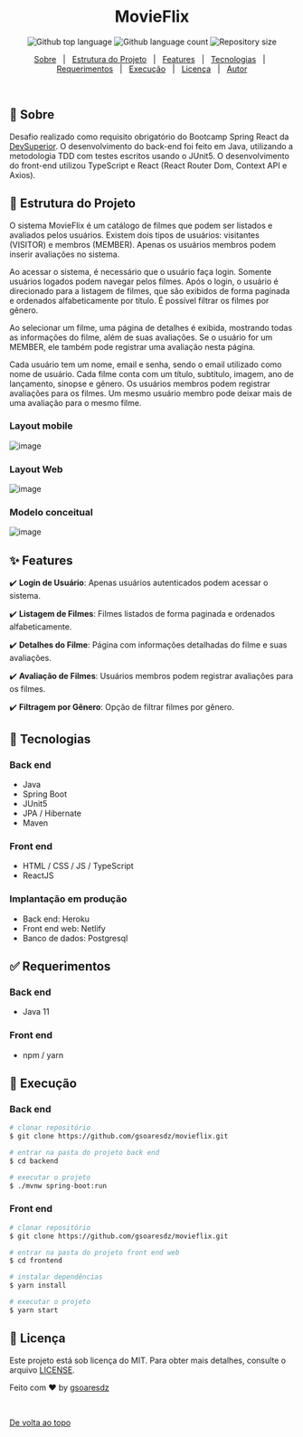 <h1 align="center">MovieFlix</h1>
<p align="center">
  <img alt="Github top language" src="https://img.shields.io/github/languages/top/gsoaresdz/movieflix?color=56BEB8">
  <img alt="Github language count" src="https://img.shields.io/github/languages/count/gsoaresdz/movieflix?color=56BEB8">
  <img alt="Repository size" src="https://img.shields.io/github/repo-size/gsoaresdz/movieflix?color=56BEB8">
</p>
<p align="center">
  <a href="#dart-sobre">Sobre</a> &#xa0; | &#xa0; 
  <a href="#memo-estrutura-do-projeto">Estrutura do Projeto</a> &#xa0; | &#xa0;
  <a href="#sparkles-features">Features</a> &#xa0; | &#xa0;
  <a href="#rocket-tecnologias">Tecnologias</a> &#xa0; | &#xa0;
  <a href="#white_check_mark-requerimentos">Requerimentos</a> &#xa0; | &#xa0;
  <a href="#checkered_flag-execução">Execução</a> &#xa0; | &#xa0;
  <a href="#memo-licença">Licença</a> &#xa0; | &#xa0;
  <a href="https://github.com/gsoaresdz" target="_blank">Autor</a>
</p>
<br>

## **:dart: Sobre**

Desafio realizado como requisito obrigatório do Bootcamp Spring React da [DevSuperior](https://devsuperior.com.br/). O desenvolvimento do back-end foi feito em Java, utilizando a metodologia TDD com testes escritos usando o JUnit5. O desenvolvimento do front-end utilizou TypeScript e React (React Router Dom, Context API e Axios).

## **:memo: Estrutura do Projeto**

O sistema MovieFlix é um catálogo de filmes que podem ser listados e avaliados pelos usuários. Existem dois tipos de usuários: visitantes (VISITOR) e membros (MEMBER). Apenas os usuários membros podem inserir avaliações no sistema.

Ao acessar o sistema, é necessário que o usuário faça login. Somente usuários logados podem navegar pelos filmes. Após o login, o usuário é direcionado para a listagem de filmes, que são exibidos de forma paginada e ordenados alfabeticamente por título. É possível filtrar os filmes por gênero.

Ao selecionar um filme, uma página de detalhes é exibida, mostrando todas as informações do filme, além de suas avaliações. Se o usuário for um MEMBER, ele também pode registrar uma avaliação nesta página.

Cada usuário tem um nome, email e senha, sendo o email utilizado como nome de usuário. Cada filme conta com um título, subtítulo, imagem, ano de lançamento, sinopse e gênero. Os usuários membros podem registrar avaliações para os filmes. Um mesmo usuário membro pode deixar mais de uma avaliação para o mesmo filme.

### **Layout mobile**

![image](https://github.com/gsoaresdz/movieflix/assets/69989654/753c9eba-9667-4d79-8af9-bba13d0428b9)

### **Layout Web**

![image](https://github.com/gsoaresdz/movieflix/assets/69989654/f0167a1e-5dc0-4417-a4c0-d763d54022a7)

### Modelo conceitual

![image](https://github.com/gsoaresdz/movieflix/assets/69989654/179f27cf-7ee2-401e-b2d0-3e816adb9951)

## **:sparkles: Features**

:heavy_check_mark: **Login de Usuário**: Apenas usuários autenticados podem acessar o sistema.

:heavy_check_mark: **Listagem de Filmes**: Filmes listados de forma paginada e ordenados alfabeticamente.

:heavy_check_mark: **Detalhes do Filme**: Página com informações detalhadas do filme e suas avaliações.

:heavy_check_mark: **Avaliação de Filmes**: Usuários membros podem registrar avaliações para os filmes.

:heavy_check_mark: **Filtragem por Gênero**: Opção de filtrar filmes por gênero.

## **:rocket: Tecnologias**

### **Back end**

- Java
- Spring Boot
- JUnit5
- JPA / Hibernate
- Maven

### **Front end**

- HTML / CSS / JS / TypeScript
- ReactJS

### **Implantação em produção**

- Back end: Heroku
- Front end web: Netlify
- Banco de dados: Postgresql

## **:white_check_mark: Requerimentos**

### **Back end**

- Java 11

### **Front end**

- npm / yarn

## **:checkered_flag: Execução**

### **Back end**

```bash
# clonar repositório
$ git clone https://github.com/gsoaresdz/movieflix.git

# entrar na pasta do projeto back end
$ cd backend

# executar o projeto
$ ./mvnw spring-boot:run

```

### **Front end**

```bash
# clonar repositório
$ git clone https://github.com/gsoaresdz/movieflix.git

# entrar na pasta do projeto front end web
$ cd frontend

# instalar dependências
$ yarn install

# executar o projeto
$ yarn start
```

## **:memo: Licença**

Este projeto está sob licença do MIT. Para obter mais detalhes, consulte o arquivo [LICENSE](LICENSE).

Feito com :heart: by <a href="https://github.com/gsoaresdz" target="_blank">gsoaresdz</a>

&#xa0;

<a href="#top">De volta ao topo</a>
